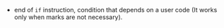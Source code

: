 * end of `if` instruction, condition that depends on a user code (It works only when marks are not necessary).
